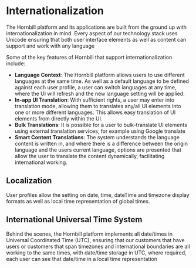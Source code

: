 # Internationalization
The Hornbill platform and its applications are built from the ground up with internationalization in mind.  Every aspect of our technology stack uses Unicode ensuring that both user interface elements as well as content can support and work with any language

Some of the key features of Hornbill that support internationalization include: 

- __Language Context__: The Hornbill platform allows users to use different languages at the same time. As well as a default language to be defined against each user profile, a user can switch languages at any time, where the UI will refresh and the new language setting will be applied. 
- __In-app UI Translation__: With sufficient rights, a user may enter into translation mode, allowing them to translates any/all UI elements into one or more different languages.  This allows easy translation of UI elements from directly within the UI. 
- __Bulk Translations__: It is possible for a user to bulk-translate UI elements using external translation services, for example using Google translate
- __Smart Content Translations__: The system understands the language content is written in, and where there is a difference between the origin language and the users current language, options are presented that allow the user to translate the content dynamically, facilitating international working.

## Localization
User profiles allow the setting on date, time, dateTime and timezone display formats as well as local time representation of global times. 

## International Universal Time System
Behind the scenes, the Hornbill platform implements all date/times in Universal Coordinated Time (UTC), ensuring that our customers that have users or customers that span timezones and international boundaries are all working to the same times, with date/time storage in UTC, where required, each user can see that date/time in a local time representation 